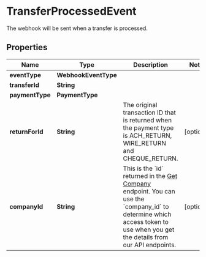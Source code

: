 

# TransferProcessedEvent

The webhook will be sent when a transfer is processed.

## Properties

| Name | Type | Description | Notes |
|------------ | ------------- | ------------- | -------------|
|**eventType** | **WebhookEventType** |  |  |
|**transferId** | **String** |  |  |
|**paymentType** | **PaymentType** |  |  |
|**returnForId** | **String** | The original transaction ID that is returned when the payment type is ACH_RETURN, WIRE_RETURN and CHEQUE_RETURN. |  [optional] |
|**companyId** | **String** |  This is the &#x60;id&#x60; returned in the [Get Company](https://developer.brex.com/openapi/webhooks_api/) endpoint. You can use the &#x60;company_id&#x60; to determine which access token to use when you get the details from our API endpoints.  |  [optional] |



